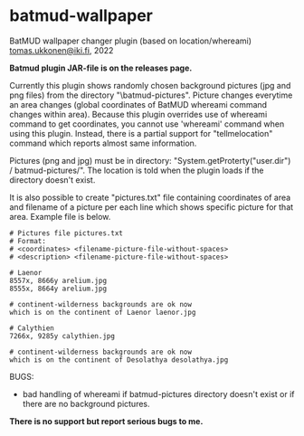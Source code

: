# batmud-wallpaper
BatMUD wallpaper changer plugin (based on location/whereami)
tomas.ukkonen@iki.fi, 2022

**Batmud plugin JAR-file is on the releases page.**

Currently this plugin shows randomly chosen background pictures (jpg and png files) from the directory "<path>\batmud-pictures\".
Picture changes everytime an area changes (global coordinates of BatMUD whereami command changes within area).
Because this plugin overrides use of whereami command to get coordinates, you cannot use 'whereami' command when using this plugin. Instead, there is a partial support for "tellmelocation" command which reports almost same information.

Pictures (png and jpg) must be in directory: "System.getProterty("user.dir") / batmud-pictures/". The location is told when the plugin loads if the directory doesn't exist.

It is also possible to create "pictures.txt" file containing coordinates of area and filename of a picture per each line which shows specific picture for that area. Example file is below. 

```
# Pictures file pictures.txt
# Format:
# <coordinates> <filename-picture-file-without-spaces>
# <description> <filename-picture-file-without-spaces>

# Laenor 
8557x, 8666y arelium.jpg
8555x, 8664y arelium.jpg

# continent-wilderness backgrounds are ok now
which is on the continent of Laenor laenor.jpg

# Calythien
7266x, 9285y calythien.jpg

# continent-wilderness backgrounds are ok now
which is on the continent of Desolathya desolathya.jpg
```

BUGS:

- bad handling of whereami if batmud-pictures directory doesn't exist or if there are no background pictures.

**There is no support but report serious bugs to me.**
